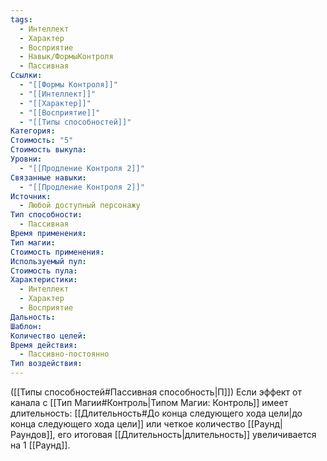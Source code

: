 ```yaml
---
tags:
  - Интеллект
  - Характер
  - Восприятие
  - Навык/ФормыКонтроля
  - Пассивная
Ссылки:
  - "[[Формы Контроля]]"
  - "[[Интеллект]]"
  - "[[Характер]]"
  - "[[Восприятие]]"
  - "[[Типы способностей]]"
Категория: 
Стоимость: "5"
Стоимость выкупа: 
Уровни:
  - "[[Продление Контроля 2]]"
Связанные навыки:
  - "[[Продление Контроля 2]]"
Источник:
  - Любой доступный персонажу
Тип способности:
  - Пассивная
Время применения: 
Тип магии: 
Стоимость применения: 
Используемый пул: 
Стоимость пула: 
Характеристики:
  - Интеллект
  - Характер
  - Восприятие
Дальность: 
Шаблон: 
Количество целей: 
Время действия:
  - Пассивно-постоянно
Тип воздействия:
---
```

([[Типы способностей#Пассивная способность|П]]) Если эффект от канала с [[Тип Магии#Контроль|Типом Магии: Контроль]] имеет длительность: [[Длительность#До конца следующего хода цели|до конца следующего хода цели]] или четкое количество [[Раунд|Раундов]], его итоговая [[Длительность|длительность]] увеличивается на 1 [[Раунд]].  